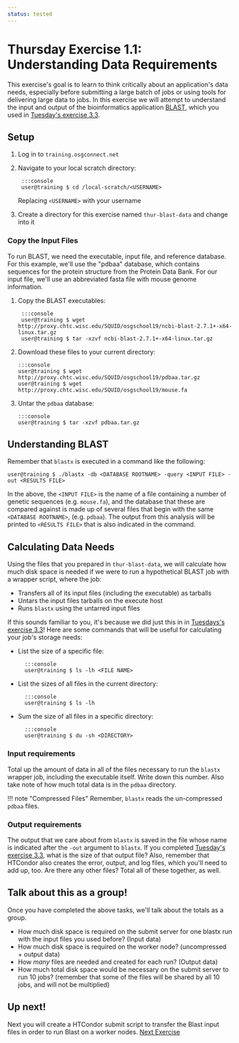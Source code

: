 ```yaml
---
status: tested
---
```


Thursday Exercise 1.1: Understanding Data Requirements
===============================

This exercise's goal is to learn to think critically about an application's data needs, especially before submitting a
large batch of jobs or using tools for delivering large data to jobs.
In this exercise we will attempt to understand the input and output of the bioinformatics application
[BLAST](http://blast.ncbi.nlm.nih.gov/), which you used in [Tuesday's exercise 3.3](/materials/day2/part3-ex3-wrapper.md).

Setup
-----

1. Log in to `training.osgconnect.net`
1. Navigate to your local scratch directory:

        :::console
        user@training $ cd /local-scratch/<USERNAME>

    Replacing `<USERNAME>` with your username

1. Create a directory for this exercise named `thur-blast-data` and change into it

### Copy the Input Files ###

To run BLAST, we need the executable, input file, and reference database.
For this example, we'll use the "pdbaa" database, which contains sequences for the protein structure from the Protein
Data Bank.
For our input file, we'll use an abbreviated fasta file with mouse genome information.

1. Copy the BLAST executables:

        :::console
        user@training $ wget http://proxy.chtc.wisc.edu/SQUID/osgschool19/ncbi-blast-2.7.1+-x64-linux.tar.gz
        user@training $ tar -xzvf ncbi-blast-2.7.1+-x64-linux.tar.gz

1.  Download these files to your current directory:

        :::console
        user@training $ wget http://proxy.chtc.wisc.edu/SQUID/osgschool19/pdbaa.tar.gz
        user@training $ wget http://proxy.chtc.wisc.edu/SQUID/osgschool19/mouse.fa

1.  Untar the `pdbaa` database:

        :::console
        user@training $ tar -xzvf pdbaa.tar.gz

Understanding BLAST
-------------------

Remember that `blastx` is executed in a command like the following:

``` console
user@training $ ./blastx -db <DATABASE ROOTNAME> -query <INPUT FILE> -out <RESULTS FILE>
```

In the above, the `<INPUT FILE>` is the name of a file containing a number of genetic sequences (e.g. `mouse.fa`), and
the database that these are compared against is made up of several files that begin with the same `<DATABASE ROOTNAME>`,
(e.g. `pdbaa`).
The output from this analysis will be printed to `<RESULTS FILE>` that is also indicated in the command.

Calculating Data Needs
----------------------

Using the files that you prepared in `thur-blast-data`, we will calculate how much disk space is needed if we were to
run a hypothetical BLAST job with a wrapper script, where the job:

- Transfers all of its input files (including the executable) as tarballs
- Untars the input files tarballs on the execute host
- Runs `blastx` using the untarred input files

If this sounds familiar to you, it's because we did just this in in
[Tuesdays's exercise 3.3](/materials/day2/part3-ex3-wrapper)!
Here are some commands that will be useful for calculating your job's storage needs:

- List the size of a specific file:

        :::console
        user@training $ ls -lh <FILE NAME>

- List the sizes of all files in the current directory:

        :::console
        user@training $ ls -lh

- Sum the size of all files in a specific directory:

        :::console
        user@training $ du -sh <DIRECTORY>

### Input requirements

Total up the amount of data in all of the files necessary to run the `blastx` wrapper job, including the executable itself.
Write down this number.
Also take note of how much total data is in the `pdbaa` directory.

!!! note "Compressed Files"
    Remember, `blastx` reads the un-compressed `pdbaa` files.

### Output requirements

The output that we care about from `blastx` is saved in the file whose name is indicated after the `-out` argument to
`blastx`.
If you completed [Tuesday's exercise 3.3](/materials/day2/part3-ex3-wrapper.md), what is the size of that output file?
Also, remember that HTCondor also creates the error, output, and log files, which you'll need to add up, too.
Are there any other files?
Total all of these together, as well.

Talk about this as a group!
---------------------------

Once you have completed the above tasks, we'll talk about the totals as a group.

-   How much disk space is required on the submit server for one blastx run with the input files you used before?
    (Input data)
-   How much disk space is required on the worker node? (uncompressed + output data)
-   How *many* files are needed and created for each run? (Output data)
-   How much total disk space would be necessary on the submit server to run 10 jobs?
    (remember that some of the files will be shared by all 10 jobs, and will not be multiplied)

<!-- 

Answers:
- Submit server: Only compressed files needed.  Don't need uncompressed on submit server node.
    - pdbaa.tar.gz: 22MB
    - blastx.tar.gz: 14MB
    - mouse.fa.tar.gz: 104K
    - Total: ~36MB
- Worker Node: Compressed files + uncompressed files
    - pdbaa: 97MB
    - blastx: 41MB
    - mouse.fa: 389KB
    - results: 11MB
    - stdout: 0
    - stderr: 0
    - Compressed files: ~36MB
    - Total: ~185MB
- How many files are needed and created for each run?
    - files in pdbaa: 12
    - blastx: 1
    - mouse.fa: 1
    - results: 1
    - stdout + stderr = 2
    - total: 17
- Submit server with 10 jobs
    - Only need multiple queries, because that is what is different.
    - so pdbaa (22MB) + blastx (14MB) + 10 * mouse.fa (104k) = ~37MB

## Removed 2019, not sure how users are supposed to reasonably get this info
-   Assuming that each file is read completely by BLAST, and since you know how long blastx runs (time it):
    -   At what rate are files read in?
    -   How many MB/s?
- Rates:
    - my run, and this can vary: 198 seconds
    - 17 / 198 = 0.086 files per second (low)
    - 149 / 198 = 0.75 MBs per second


-->

Up next!
--------

Next you will create a HTCondor submit script to transfer the Blast input files in order to run Blast on a worker nodes.
[Next Exercise](/materials/day4/part1-ex2-file-transfer.md)

